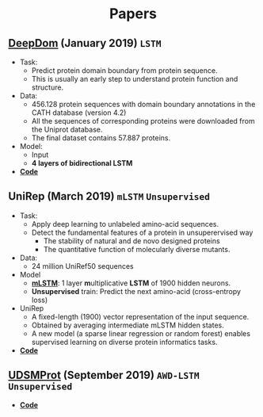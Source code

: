 <h1 align="center">Papers</h1>


## [DeepDom](https://psb.stanford.edu/psb-online/proceedings/psb19/jiang.pdf) (January 2019) `LSTM`
- Task:
  - Predict protein domain boundary from protein sequence.
  - This is usually an early step to understand protein function and structure.
- Data:
  - 456.128 protein sequences with domain boundary annotations in the CATH database (version 4.2)
  - All the sequences of corresponding proteins were downloaded from the Uniprot database.
  - The final dataset contains 57.887 proteins.
- Model:
  - Input
  - **4 layers of bidirectional LSTM**
- [**Code**](https://github.com/yuexujiang/DeepDom)


## UniRep (March 2019) `mLSTM` `Unsupervised`
- Task:
  - Apply deep learning to unlabeled amino-acid sequences.
  - Detect the fundamental features of a protein in unsuperervised way
    - The stability of natural and de novo designed proteins
    - The quantitative function of molecularly diverse mutants.
- Data:
  - 24 million UniRef50 sequences
- Model
  - [**mLSTM**](https://arxiv.org/abs/1609.07959): 1 layer **m**ultiplicative **LSTM** of 1900 hidden neurons.
  - **Unsupervised** train: Predict the next amino-acid (cross-entropy loss)
- UniRep
  - A fixed-length (1900) vector representation of the input sequence.
  - Obtained by averaging intermediate mLSTM hidden states.
  - A new model (a sparse linear regression or random forest) enables supervised learning on diverse protein informatics tasks.
- [**Code**](https://github.com/churchlab/UniRep)

## [UDSMProt](https://www.biorxiv.org/content/10.1101/704874v2.full.pdf) (September 2019) `AWD-LSTM` `Unsupervised`
- [**Code**](https://github.com/nstrodt/UDSMProt)
